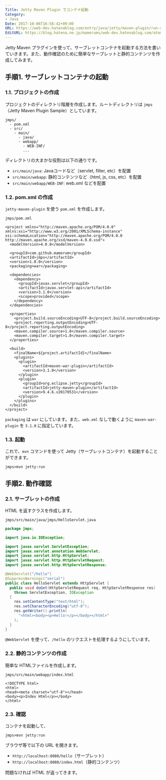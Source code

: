 ```yaml
---
Title: Jetty Maven Plugin でコンテナ起動
Category:
- Java
Date: 2017-10-06T16:58:42+09:00
URL: https://web-dev.hatenablog.com/entry/java/jetty/maven-plugin/run-servlet-container
EditURL: https://blog.hatena.ne.jp/mamorums/web-dev.hatenablog.com/atom/entry/8599973812305432121
---
```


Jetty Maven プラグインを使って、サーブレットコンテナを起動する方法を書いていきます。また、動作確認のために簡単なサーブレットと静的コンテンツを作成してみます。


## 手順1. サーブレットコンテナの起動
### 1.1. プロジェクトの作成
プロジェクトのディレクトリ階層を作成します。ルートディレクトリは `jmps`（Jetty Maven Plugin Sample）としています。

```
jmps/
  - pom.xml
  - src/
    - main/
      - java/
      - webapp/
        - WEB-INF/
        ...
```

ディレクトリの大まかな役割は以下の通りです。

- `src/main/java`: Javaコードなど（servlet, filter, etc）を配置
- `src/main/webapp`: 静的コンテンツなど（html, js, css, etc）を配置
- `src/main/webapp/WEB-INF`: web.xml などを配置


### 1.2. pom.xml の作成
`jetty-maven-plugin` を使う `pom.xml` を作成します。

`jmps/pom.xml`

```
<project xmlns="http://maven.apache.org/POM/4.0.0" xmlns:xsi="http://www.w3.org/2001/XMLSchema-instance" xsi:schemaLocation="http://maven.apache.org/POM/4.0.0 http://maven.apache.org/xsd/maven-4.0.0.xsd">
  <modelVersion>4.0.0</modelVersion>

  <groupId>com.github.mamorum</groupId>
  <artifactId>jmps</artifactId>
  <version>1.0.0</version>
  <packaging>war</packaging>

  <dependencies>
    <dependency>
      <groupId>javax.servlet</groupId>
      <artifactId>javax.servlet-api</artifactId>
      <version>3.1.0</version>
      <scope>provided</scope>
    </dependency>
  </dependencies>

  <properties>
    <project.build.sourceEncoding>UTF-8</project.build.sourceEncoding>
    <project.reporting.outputEncoding>UTF-8</project.reporting.outputEncoding>
    <maven.compiler.source>1.8</maven.compiler.source>
    <maven.compiler.target>1.8</maven.compiler.target>
  </properties>

  <build>
    <finalName>${project.artifactId}</finalName>
    <plugins>
      <plugin>
        <artifactId>maven-war-plugin</artifactId>
        <version>3.1.0</version>
      </plugin>
      <plugin>
        <groupId>org.eclipse.jetty</groupId>
        <artifactId>jetty-maven-plugin</artifactId>
        <version>9.4.6.v20170531</version>
      </plugin>
    </plugins>
  </build>
</project>
```

`packaging` は `war` にしています。また、`web.xml` なしで動くように `maven-war-plugin` を `3.1.0` に指定しています。


### 1.3. 起動
これで、`mvn` コマンドを使って Jetty（サーブレットコンテナ）を起動することができます。

```
jmps>mvn jetty:run
```


## 手順2. 動作確認
### 2.1. サーブレットの作成
HTML を返すクラスを作成します。

`jmps/src/main/java/jmps/HelloServlet.java`

```java
package jmps;

import java.io.IOException;

import javax.servlet.ServletException;
import javax.servlet.annotation.WebServlet;
import javax.servlet.http.HttpServlet;
import javax.servlet.http.HttpServletRequest;
import javax.servlet.http.HttpServletResponse;

@WebServlet("/hello")
@SuppressWarnings("serial")
public class HelloServlet extends HttpServlet {
  public void doGet(HttpServletRequest req, HttpServletResponse res)
    throws ServletException, IOException
  {
    res.setContentType("text/html");
    res.setCharacterEncoding("utf-8");
    res.getWriter().println(
      "<html><body><p>Hello!</p></body></html>"
    );
  }
}
```

`@WebServlet` を使って、`/hello` のリクエストを処理するようにしています。


### 2.2. 静的コンテンツの作成
簡単な HTMLファイルを作成します。

`jmps/src/main/webapp/index.html`

```
<!DOCTYPE html>
<html>
<head><meta charset="utf-8"></head>
<body><p>Index Html</p></body>
</html>
```


### 2.3. 確認
コンテナを起動して、

```
jmps>mvn jetty:run
```

ブラウザ等で以下の URL を開きます。

- `http://localhost:8080/hello`（サーブレット）
- `http://localhost:8080/index.html`（静的コンテンツ）

問題なければ HTML が返ってきます。
